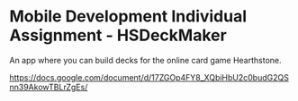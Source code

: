 # Mobile Development Individual Assignment - HSDeckMaker
An app where you can build decks for the online card game Hearthstone.

https://docs.google.com/document/d/17ZGOp4FY8_XQbiHbU2c0budG2QSnn39AkowTBLrZgEs/
